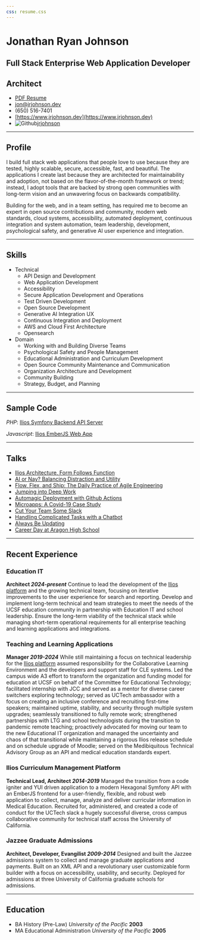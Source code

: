 ```yaml
---
css: resume.css
---
```


# Jonathan Ryan Johnson

## Full Stack Enterprise Web Application Developer
## Architect

* [PDF Resume](/media/resume.pdf)
* jon@jrjohnson.dev
* (650) 516-7401
* [https://www.jrjohnson.dev](https://www.jrjohnson.dev)   
* ![Github](/media/github_mark.svg)[jrjohnson](https://github.com/jrjohnson)

------

## Profile

I build full stack web applications that people love to use because they are tested, highly scalable, secure, accessible, fast, and beautiful. The applications I create last because they are architected for maintainability and adoption, not based on the flavor-of-the-month framework or trend; instead, I adopt tools that are backed by strong open communities with long-term vision and an unwavering focus on backwards compatibility.

Building for the web, and in a team setting, has required me to become an expert in open source contributions and community, modern web standards, cloud systems, accessibility, automated deployment, continuous integration and system automation, team leadership, development, psychological safety, and generative AI user experience and integration.

------

## Skills

* Technical
    * API Design and Development
    * Web Application Development
    * Accessibility
    * Secure Application Development and Operations
    * Test Driven Development
    * Open Source Development
    * Generative AI Integration UX
    * Continuous Integration and Deployment
    * AWS and Cloud First Architecture
    * Opensearch
* Domain
    * Working with and Building Diverse Teams
    * Psychological Safety and People Management
    * Educational Administration and Curriculum Development
    * Open Source Community Maintenance and Communication
    * Organization Architecture and Development
    * Community Building
    * Strategy, Budget, and Planning

------

## Sample Code

*PHP*: [Ilios Symfony Backend API Server](https://github.com/ilios/ilios)

*Javascript*: [Ilios EmberJS Web App](https://github.com/ilios/frontend)

-------

## Talks
* [Ilios Architecture, Form Follows Function](https://www.jrjohnson.dev/talks/2025-05-ilios-architecture)
* [AI or Nay? Balancing Distraction and Utility](https://www.jrjohnson.dev/talks/2025-01-ai-or-nay)
* [Flow, Flex, and Ship: The Daily Practice of Agile Engineering](https://www.jrjohnson.dev/talks/2024-10-agile)
* [Jumping into Deep Work](https://www.jrjohnson.dev/talks/2022-11-deep-work)   
* [Automagic Deployment with Github Actions](https://www.jrjohnson.dev/talks/2022-08-github-actions)   
* [Microapps: A Covid-19 Case Study](https://www.jrjohnson.dev/talks/2020-08-covid-microapps)
* [Cut Your Team Some Slack](https://www.jrjohnson.dev/talks/2019-10-slack-in-brief)
* [Handling Complicated Tasks with a Chatbot](https://www.jrjohnson.dev/talks/2019-07-chatbots)
* [Always Be Updating](https://www.jrjohnson.dev/talks/2019-06-always-be-updating)
* [Career Day at Aragon High School](https://www.jrjohnson.dev/talks/2019-03-ahs-career-day)

------

## Recent Experience

### Education IT
__Architect *2024-present*__
  Continue to lead the development of the [Ilios platform](https://github.com/ilios) and the growing technical team, focusing on iterative improvements to the user experience for search and reporting. Develop and implement long-term technical and team strategies to meet the needs of the UCSF education community in partnership with Education IT and school leadership. Ensure the long-term viability of the technical stack while managing short-term operational requirements for all enterprise teaching and learning applications and integrations.

### Teaching and Learning Applications
__Manager *2019-2024*__
  While still maintaining a focus on technical leadership for the [Ilios platform](https://github.com/ilios) assumed responsibility for the Collaborative Learning Environment and the developers and support staff for CLE systems. Led the campus wide A3 effort to transform the organization and funding model for education at UCSF on behalf of the Committee for Educational Technology; facilitated internship with JCC and served as a mentor for diverse career switchers exploring technology; served as UCTech ambassador with a focus on creating an inclusive conference and recruiting first-time speakers; maintained uptime, stability, and security through multiple system upgrades; seamlessly transitioned to fully remote work; strengthened partnerships with LTG and school technologists during the transition to pandemic remote teaching; proactively advocated for moving our team to the new Educational IT organization and managed the uncertainty and chaos of that transitional while maintaining a rigorous Ilios release schedule and on schedule upgrade of Moodle; served on the Medibiquitous Technical Advisory Group as an API and medical education standards expert.

### Ilios Curriculum Management Platform
__Technical Lead, Architect *2014-2019*__
  Managed the transition from a code igniter and YUI driven application to a modern Hexagonal Symfony API with an EmberJS frontend for a user-friendly, flexible, and robust web application to collect, manage, analyze and deliver curricular information in Medical Education. Recruited for, administered, and created a code of conduct for the UCTech slack a hugely successful diverse, cross campus collaborative community for technical staff across the University of California.

### Jazzee Graduate Admissions
__Architect, Developer, Evangilist *2009-2014*__
  Designed and built the Jazzee admissions system to collect and manage graduate applications and payments. Built on an XML API and a revolutionary user customizable form builder with a focus on accessibility, usability, and security. Deployed for admissions at three University of California graduate schools for admissions.

------                                                    
                                                          
## Education                                              
* BA History (Pre-Law) *University of the Pacific* __2003__    
* MA Educational Administration *University of the Pacific* __2005__
